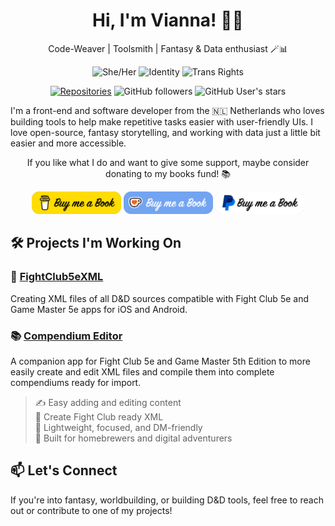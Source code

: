 <h1 align="center">Hi, I'm Vianna! 🦋🌈</h1>

<p align="center">
  Code-Weaver | Toolsmith | Fantasy & Data enthusiast 🪄📊
</p>

<p align="center">
  <img src="https://img.shields.io/badge/Pronouns-She%2FHer-hotpink?style=flat-round" alt="She/Her">
  <img src="https://img.shields.io/badge/Queer%20Dev-%F0%9F%8C%88-white" alt="Identity" />
  <img src="https://img.shields.io/badge/Trans%20Rights-Human%20Rights-5bcefa" alt="Trans Rights" />
</p>

<p align="center">
  <a href="https://github.com/vidalvanbergen?tab=repositories"><img src="https://img.shields.io/badge/dynamic/json?label=Repos&query=$.public_repos&url=https://api.github.com/users/vidalvanbergen&style=flat-round&color=blue" alt="Repositories" /></a>
  <img src="https://img.shields.io/github/followers/vidalvanbergen?label=Followers&style=flat-round&color=blue" alt="GitHub followers" />
  <img src="https://img.shields.io/github/stars/vidalvanbergen?style=flat-round&color=blue" alt="GitHub User's stars" />
</p>


<p>
  I'm a front-end and software developer from the 🇳🇱 Netherlands who loves building tools to help make repetitive tasks easier with user-friendly UIs. I love open-source, fantasy storytelling, and working with data just a little bit easier and more accessible.
</p>

<p align="center">
  If you like what I do and want to give some support, maybe consider donating to my books fund! 📚
</p>

<p align="center">
  <a href="https://www.buymeacoffee.com/viannaeuphoria" target="_blank"><img src="Images/coffee-buymeabook.png" alt="Buy me a Book at Buy me a coffee" height="36"></a>
  <a href='https://ko-fi.com/viannaeuphoria' target='_blank'><img src='Images/kofi-buymeabook.png' alt='Buy me a Book at ko-fi.com' height='36'/></a>
  <a href='https://paypal.me/VidalvanBergen' target='_blank'><img src='Images/paypal-buymeabook.png' alt='Buy me a Book at Paypal' height='36'/></a>
</p>

## 🛠️ Projects I'm Working On

### 🎲 [FightClub5eXML](https://github.com/vidalvanbergen/FightClub5eXML)
Creating XML files of all D&D sources compatible with Fight Club 5e and Game Master 5e apps for iOS and Android.

### 📚 [Compendium Editor](https://github.com/vidalvanbergen/CompendiumEditor)
A companion app for Fight Club 5e and Game Master 5th Edition to more easily create and edit XML files and compile them into complete compendiums ready for import.

> ✍️ Easy adding and editing content  
> 🔄 Create Fight Club ready XML  
> 🧰 Lightweight, focused, and DM-friendly  
> 📱 Built for homebrewers and digital adventurers



## 📫 Let's Connect

If you're into fantasy, worldbuilding, or building D&D tools, feel free to reach out or contribute to one of my projects!
